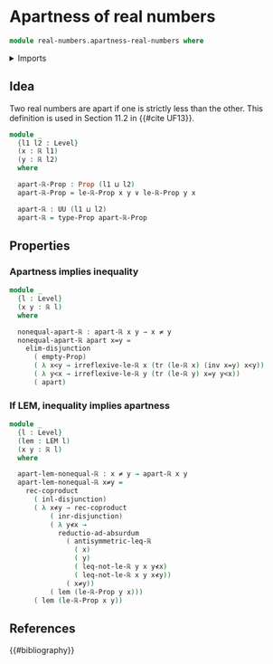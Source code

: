 # Apartness of real numbers

```agda
module real-numbers.apartness-real-numbers where
```

<details><summary>Imports</summary>

```agda
open import foundation.coproduct-types
open import foundation.disjunction
open import foundation.empty-types
open import foundation.identity-types
open import foundation.law-of-excluded-middle
open import foundation.negated-equality
open import foundation.negation
open import foundation.propositions
open import foundation.transport-along-identifications
open import foundation.universe-levels

open import real-numbers.dedekind-real-numbers
open import real-numbers.inequality-real-numbers
open import real-numbers.strict-inequality-real-numbers
```

</details>

## Idea

Two real numbers are apart if one is strictly less than the other.
This definition is used in Section 11.2 in {{#cite UF13}}.

```agda
module _
  {l1 l2 : Level}
  (x : ℝ l1)
  (y : ℝ l2)
  where

  apart-ℝ-Prop : Prop (l1 ⊔ l2)
  apart-ℝ-Prop = le-ℝ-Prop x y ∨ le-ℝ-Prop y x

  apart-ℝ : UU (l1 ⊔ l2)
  apart-ℝ = type-Prop apart-ℝ-Prop
```

## Properties

### Apartness implies inequality

```agda
module _
  {l : Level}
  (x y : ℝ l)
  where

  nonequal-apart-ℝ : apart-ℝ x y → x ≠ y
  nonequal-apart-ℝ apart x=y =
    elim-disjunction
      ( empty-Prop)
      ( λ x<y → irreflexive-le-ℝ x (tr (le-ℝ x) (inv x=y) x<y))
      ( λ y<x → irreflexive-le-ℝ y (tr (le-ℝ y) x=y y<x))
      ( apart)
```

### If LEM, inequality implies apartness

```agda
module _
  {l : Level}
  (lem : LEM l)
  (x y : ℝ l)
  where

  apart-lem-nonequal-ℝ : x ≠ y → apart-ℝ x y
  apart-lem-nonequal-ℝ x≠y =
    rec-coproduct
      ( inl-disjunction)
      ( λ x≮y → rec-coproduct
          ( inr-disjunction)
          ( λ y≮x →
            reductio-ad-absurdum
              ( antisymmetric-leq-ℝ
                ( x)
                ( y)
                ( leq-not-le-ℝ y x y≮x)
                ( leq-not-le-ℝ x y x≮y))
              ( x≠y))
          ( lem (le-ℝ-Prop y x)))
      ( lem (le-ℝ-Prop x y))
```

## References

{{#bibliography}}
